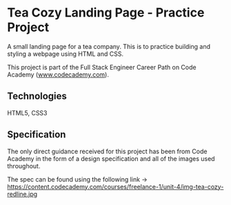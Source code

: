 # Tea Cozy Landing Page - Practice Project

A small landing page for a tea company. This is to practice building and styling a webpage using HTML and CSS.

This project is part of the Full Stack Engineer Career Path on Code Academy (www.codecademy.com).

## Technologies

HTML5, CSS3

## Specification

The only direct guidance received for this project has been from Code Academy in the form of a design specification and all of the images used throughout.

The spec can be found using the following link -> https://content.codecademy.com/courses/freelance-1/unit-4/img-tea-cozy-redline.jpg 
